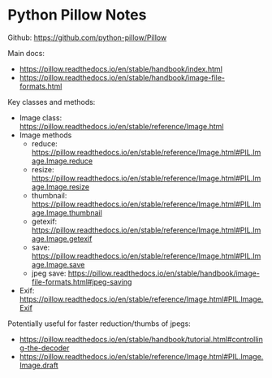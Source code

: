 # Python Pillow Notes

Github: <https://github.com/python-pillow/Pillow>

Main docs:

* <https://pillow.readthedocs.io/en/stable/handbook/index.html>
* <https://pillow.readthedocs.io/en/stable/handbook/image-file-formats.html>

Key classes and methods:

* Image class: <https://pillow.readthedocs.io/en/stable/reference/Image.html>
* Image methods
    * reduce: <https://pillow.readthedocs.io/en/stable/reference/Image.html#PIL.Image.Image.reduce>
    * resize: <https://pillow.readthedocs.io/en/stable/reference/Image.html#PIL.Image.Image.resize>
    * thumbnail: <https://pillow.readthedocs.io/en/stable/reference/Image.html#PIL.Image.Image.thumbnail>
    * getexif: <https://pillow.readthedocs.io/en/stable/reference/Image.html#PIL.Image.Image.getexif>
    * save: <https://pillow.readthedocs.io/en/stable/reference/Image.html#PIL.Image.Image.save>
    * jpeg save: <https://pillow.readthedocs.io/en/stable/handbook/image-file-formats.html#jpeg-saving>
* Exif: <https://pillow.readthedocs.io/en/stable/reference/Image.html#PIL.Image.Exif>

Potentially useful for faster reduction/thumbs of jpegs:

* <https://pillow.readthedocs.io/en/stable/handbook/tutorial.html#controlling-the-decoder>
* <https://pillow.readthedocs.io/en/stable/reference/Image.html#PIL.Image.Image.draft>
